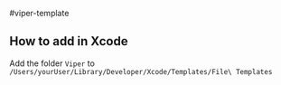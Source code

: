 #viper-template

## How to add in Xcode
Add the folder `Viper` to `/Users/yourUser/Library/Developer/Xcode/Templates/File\ Templates`

